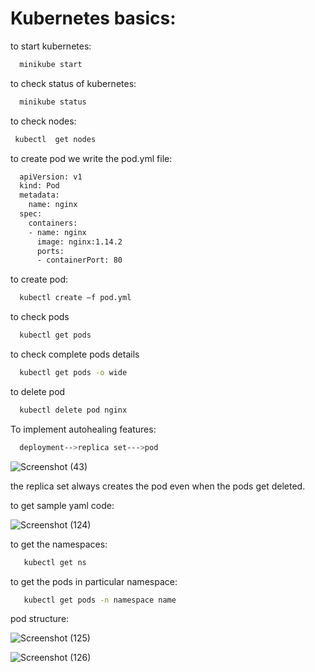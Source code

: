 
# Kubernetes basics:

to start kubernetes:
```bash
  minikube start
```

to check status of  kubernetes:
```bash
  minikube status
```

to check nodes:
```bash
 kubectl  get nodes
```

to create pod we write the pod.yml file: 
```bash
  apiVersion: v1
  kind: Pod
  metadata:
    name: nginx
  spec:
    containers:
    - name: nginx
      image: nginx:1.14.2
      ports:
      - containerPort: 80

```

to create pod:
```bash
  kubectl create –f pod.yml
```
to check pods
```bash
  kubectl get pods
```

to check complete pods details
```bash
  kubectl get pods -o wide
```

to delete pod
```bash
  kubectl delete pod nginx
```

To implement autohealing features:
```bash
  deployment-->replica set--->pod
```
![Screenshot (43)](https://github.com/HIMA10SHREE/Kubernetes_practical/assets/52618743/b0860b9c-1c4a-49ac-b2f5-9e8b9af9721f)

the replica set always creates the pod even when the pods get deleted.


to get sample yaml code:


![Screenshot (124)](https://github.com/HIMA10SHREE/Kubernetes_practical/assets/52618743/5e5e4cac-95db-4122-b7dc-e44b847e123f)

to get the namespaces:
```bash
   kubectl get ns
```

to get the pods in particular namespace:
```bash
   kubectl get pods -n namespace name
```

pod structure:

![Screenshot (125)](https://github.com/HIMA10SHREE/Kubernetes_practical/assets/52618743/0b8743da-cbbe-434e-9882-b99affc721a8)


![Screenshot (126)](https://github.com/HIMA10SHREE/Kubernetes_practical/assets/52618743/4d09fdcc-a421-4da8-af0e-d48619e751df)
